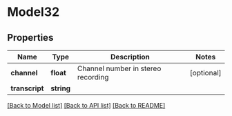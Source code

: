 # Model32

## Properties
Name | Type | Description | Notes
------------ | ------------- | ------------- | -------------
**channel** | **float** | Channel number in stereo recording | [optional] 
**transcript** | **string** |  | 

[[Back to Model list]](../../README.md#documentation-for-models) [[Back to API list]](../../README.md#documentation-for-api-endpoints) [[Back to README]](../../README.md)

